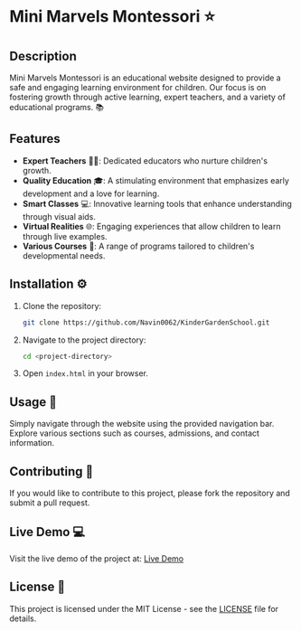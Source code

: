 # Mini Marvels Montessori ⭐

## Description
Mini Marvels Montessori is an educational website designed to provide a safe and engaging learning environment for children. Our focus is on fostering growth through active learning, expert teachers, and a variety of educational programs. 📚

## Features
- **Expert Teachers** 👩‍🏫: Dedicated educators who nurture children's growth.
- **Quality Education** 🎓: A stimulating environment that emphasizes early development and a love for learning.
- **Smart Classes** 💻: Innovative learning tools that enhance understanding through visual aids.
- **Virtual Realities** 🌐: Engaging experiences that allow children to learn through live examples.
- **Various Courses** 📖: A range of programs tailored to children's developmental needs.

## Installation ⚙️
1. Clone the repository:
   ```bash
   git clone https://github.com/Navin0062/KinderGardenSchool.git
   ```
2. Navigate to the project directory:
   ```bash
   cd <project-directory>
   ```
3. Open `index.html` in your browser.

## Usage 🧭
Simply navigate through the website using the provided navigation bar. Explore various sections such as courses, admissions, and contact information.

## Contributing 🤝
If you would like to contribute to this project, please fork the repository and submit a pull request.

## Live Demo 💻
Visit the live demo of the project at: [Live Demo](https://minimarvelsmontessori.netlify.app/)

## License 📜
This project is licensed under the MIT License - see the [LICENSE](LICENSE.md) file for details.

